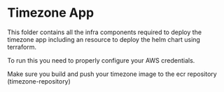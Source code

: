 # Timezone App

This folder contains all the infra components required to deploy the timezone app including an resource to deploy the helm chart using terraform.

To run this you need to properly configure your AWS credentials.

Make sure you build and push your timezone image to the ecr repository (timezone-repository)
